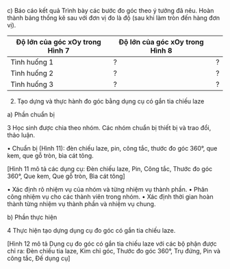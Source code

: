 c) Báo cáo kết quả
Trình bày các bước đo góc theo ý tưởng đã nêu.
Hoàn thành bảng thống kê sau với đơn vị đo là độ (sau khi làm tròn đến hàng đơn vị).

| Độ lớn của góc xOy trong Hình 7 | Độ lớn của góc xOy trong Hình 8 | |
|--------------------------------|--------------------------------|---|
| Tình huống 1 | ? | ? |
| Tình huống 2 | ? | ? |
| Tình huống 3 | ? | ? |

2. Tạo dựng và thực hành đo góc bằng dụng cụ có gắn tia chiếu laze

a) Phần chuẩn bị

3 Học sinh được chia theo nhóm. Các nhóm chuẩn bị thiết bị và trao đổi, thảo luận.

• Chuẩn bị (Hình 11): đèn chiếu laze, pin, công tắc, thước đo góc 360°, que kem, que gỗ tròn, bìa cát tông.

[Hình 11 mô tả các dụng cụ: Đèn chiếu laze, Pin, Công tắc, Thước đo góc 360°, Que kem, Que gỗ tròn, Bìa cát tông]

• Xác định rõ nhiệm vụ của nhóm và từng nhiệm vụ thành phần.
• Phân công nhiệm vụ cho các thành viên trong nhóm.
• Xác định thời gian hoàn thành từng nhiệm vụ thành phần và nhiệm vụ chung.

b) Phần thực hiện

4 Thực hiện tạo dựng dụng cụ đo góc có gắn tia chiếu laze.

[Hình 12 mô tả Dụng cụ đo góc có gắn tia chiếu laze với các bộ phận được chỉ ra: Đèn chiếu tia laze, Kim chỉ góc, Thước đo góc 360°, Trụ đứng, Pin và công tắc, Đế dụng cụ]